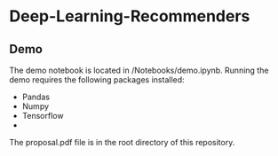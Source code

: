 # Deep-Learning-Recommenders
## Demo
The demo notebook is located in /Notebooks/demo.ipynb. Running the demo requires the following packages installed:
* Pandas
* Numpy
* Tensorflow
* 
The proposal.pdf file is in the root directory of this repository.
